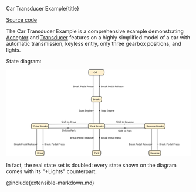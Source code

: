 Car Transducer Example{title}

[Source code](https://github.com/SAKryukov/generic-state-machine/tree/main/code/Tests/Test.Transducer.Car)

The Car Transducer Example is a comprehensive example demonstrating [Acceptor](index.html#heading-class-acceptor)
and [Transducer](index.html#heading-class-transducer) features on a highly simplified model of a car with automatic transmission,
keyless entry, only three gearbox positions, and lights.

State diagram:

![Car](car.svg)

In fact, the real state set is doubled: every state shown on the diagram comes with its "+Lights" counterpart.

@include(extensible-markdown.md)
